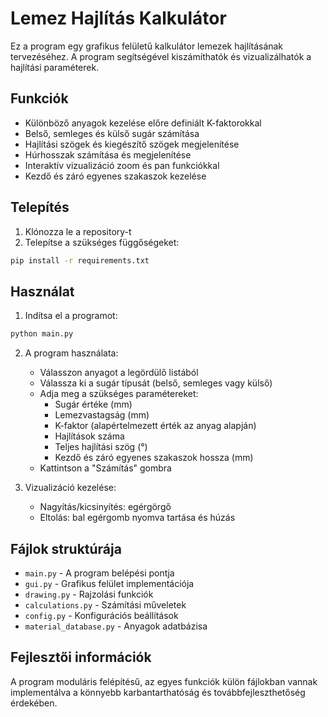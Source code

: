 # Lemez Hajlítás Kalkulátor

Ez a program egy grafikus felületű kalkulátor lemezek hajlításának tervezéséhez. A program segítségével kiszámíthatók és vizualizálhatók a hajlítási paraméterek.

## Funkciók

- Különböző anyagok kezelése előre definiált K-faktorokkal
- Belső, semleges és külső sugár számítása
- Hajlítási szögek és kiegészítő szögek megjelenítése
- Húrhosszak számítása és megjelenítése
- Interaktív vizualizáció zoom és pan funkciókkal
- Kezdő és záró egyenes szakaszok kezelése

## Telepítés

1. Klónozza le a repository-t
2. Telepítse a szükséges függőségeket:
```bash
pip install -r requirements.txt
```

## Használat

1. Indítsa el a programot:
```bash
python main.py
```

2. A program használata:
   - Válasszon anyagot a legördülő listából
   - Válassza ki a sugár típusát (belső, semleges vagy külső)
   - Adja meg a szükséges paramétereket:
     - Sugár értéke (mm)
     - Lemezvastagság (mm)
     - K-faktor (alapértelmezett érték az anyag alapján)
     - Hajlítások száma
     - Teljes hajlítási szög (°)
     - Kezdő és záró egyenes szakaszok hossza (mm)
   - Kattintson a "Számítás" gombra

3. Vizualizáció kezelése:
   - Nagyítás/kicsinyítés: egérgörgő
   - Eltolás: bal egérgomb nyomva tartása és húzás

## Fájlok struktúrája

- `main.py` - A program belépési pontja
- `gui.py` - Grafikus felület implementációja
- `drawing.py` - Rajzolási funkciók
- `calculations.py` - Számítási műveletek
- `config.py` - Konfigurációs beállítások
- `material_database.py` - Anyagok adatbázisa

## Fejlesztői információk

A program moduláris felépítésű, az egyes funkciók külön fájlokban vannak implementálva a könnyebb karbantarthatóság és továbbfejleszthetőség érdekében.
